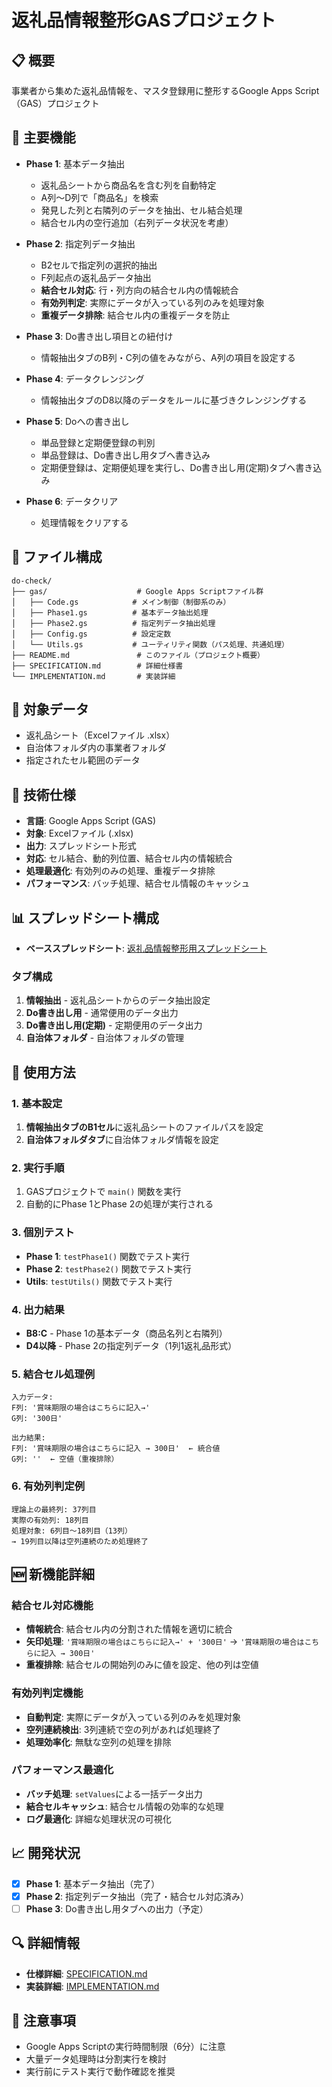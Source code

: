 # 返礼品情報整形GASプロジェクト

## 📋 概要
事業者から集めた返礼品情報を、マスタ登録用に整形するGoogle Apps Script（GAS）プロジェクト

## 🚀 主要機能
- **Phase 1**: 基本データ抽出
  - 返礼品シートから商品名を含む列を自動特定
  - A列〜D列で「商品名」を検索
  - 発見した列と右隣列のデータを抽出、セル結合処理
  - 結合セル内の空行追加（右列データ状況を考慮）
  
- **Phase 2**: 指定列データ抽出
  - B2セルで指定列の選択的抽出
  - F列起点の返礼品データ抽出
  - **結合セル対応**: 行・列方向の結合セル内の情報統合
  - **有効列判定**: 実際にデータが入っている列のみを処理対象
  - **重複データ排除**: 結合セル内の重複データを防止

- **Phase 3**: Do書き出し項目との紐付け
  - 情報抽出タブのB列・C列の値をみながら、A列の項目を設定する

- **Phase 4**: データクレンジング
  - 情報抽出タブのD8以降のデータをルールに基づきクレンジングする

- **Phase 5**: Doへの書き出し
  - 単品登録と定期便登録の判別
  - 単品登録は、Do書き出し用タブへ書き込み
  - 定期便登録は、定期便処理を実行し、Do書き出し用(定期)タブへ書き込み

- **Phase 6**: データクリア
  - 処理情報をクリアする

## 📁 ファイル構成
```
do-check/
├── gas/                    # Google Apps Scriptファイル群
│   ├── Code.gs            # メイン制御（制御系のみ）
│   ├── Phase1.gs          # 基本データ抽出処理
│   ├── Phase2.gs          # 指定列データ抽出処理
│   ├── Config.gs          # 設定定数
│   └── Utils.gs           # ユーティリティ関数（パス処理、共通処理）
├── README.md               # このファイル（プロジェクト概要）
├── SPECIFICATION.md        # 詳細仕様書
└── IMPLEMENTATION.md       # 実装詳細
```

## 🎯 対象データ
- 返礼品シート（Excelファイル .xlsx）
- 自治体フォルダ内の事業者フォルダ
- 指定されたセル範囲のデータ

## 🔧 技術仕様
- **言語**: Google Apps Script (GAS)
- **対象**: Excelファイル (.xlsx)
- **出力**: スプレッドシート形式
- **対応**: セル結合、動的列位置、結合セル内の情報統合
- **処理最適化**: 有効列のみの処理、重複データ排除
- **パフォーマンス**: バッチ処理、結合セル情報のキャッシュ

## 📊 スプレッドシート構成
- **ベーススプレッドシート**: [返礼品情報整形用スプレッドシート](https://docs.google.com/spreadsheets/d/1W-Kmre4FTL5iU0VNSs5Z4vLVsXzFebLYlxSxnPWkxPQ/edit?gid=0#gid=0)

### タブ構成
1. **情報抽出** - 返礼品シートからのデータ抽出設定
2. **Do書き出し用** - 通常便用のデータ出力
3. **Do書き出し用(定期)** - 定期便用のデータ出力
4. **自治体フォルダ** - 自治体フォルダの管理

## 🚀 使用方法

### 1. 基本設定
1. **情報抽出タブのB1セル**に返礼品シートのファイルパスを設定
2. **自治体フォルダタブ**に自治体フォルダ情報を設定

### 2. 実行手順
1. GASプロジェクトで `main()` 関数を実行
2. 自動的にPhase 1とPhase 2の処理が実行される

### 3. 個別テスト
- **Phase 1**: `testPhase1()` 関数でテスト実行
- **Phase 2**: `testPhase2()` 関数でテスト実行
- **Utils**: `testUtils()` 関数でテスト実行

### 4. 出力結果
- **B8:C** - Phase 1の基本データ（商品名列と右隣列）
- **D4以降** - Phase 2の指定列データ（1列1返礼品形式）

### 5. 結合セル処理例
```
入力データ:
F列: '賞味期限の場合はこちらに記入→'
G列: '300日'

出力結果:
F列: '賞味期限の場合はこちらに記入 → 300日'  ← 統合値
G列: ''  ← 空値（重複排除）
```

### 6. 有効列判定例
```
理論上の最終列: 37列目
実際の有効列: 18列目
処理対象: 6列目〜18列目（13列）
→ 19列目以降は空列連続のため処理終了
```

## 🆕 新機能詳細

### 結合セル対応機能
- **情報統合**: 結合セル内の分割された情報を適切に統合
- **矢印処理**: `'賞味期限の場合はこちらに記入→' + '300日'` → `'賞味期限の場合はこちらに記入 → 300日'`
- **重複排除**: 結合セルの開始列のみに値を設定、他の列は空値

### 有効列判定機能
- **自動判定**: 実際にデータが入っている列のみを処理対象
- **空列連続検出**: 3列連続で空の列があれば処理終了
- **処理効率化**: 無駄な空列の処理を排除

### パフォーマンス最適化
- **バッチ処理**: `setValues`による一括データ出力
- **結合セルキャッシュ**: 結合セル情報の効率的な処理
- **ログ最適化**: 詳細な処理状況の可視化

## 📈 開発状況
- [x] **Phase 1**: 基本データ抽出（完了）
- [x] **Phase 2**: 指定列データ抽出（完了・結合セル対応済み）
- [ ] **Phase 3**: Do書き出し用タブへの出力（予定）

## 🔍 詳細情報
- **仕様詳細**: [SPECIFICATION.md](./SPECIFICATION.md)
- **実装詳細**: [IMPLEMENTATION.md](./IMPLEMENTATION.md)

## 📝 注意事項
- Google Apps Scriptの実行時間制限（6分）に注意
- 大量データ処理時は分割実行を検討
- 実行前にテスト実行で動作確認を推奨

